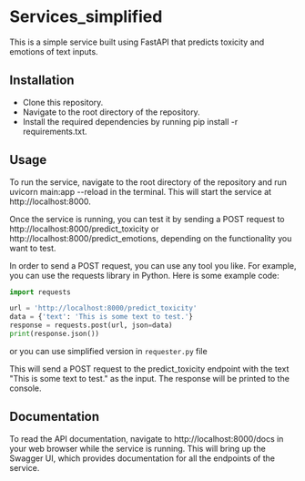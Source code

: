 # Services_simplified

This is a simple service built using FastAPI that predicts toxicity and emotions of text inputs.

## Installation

- Clone this repository.
- Navigate to the root directory of the repository.
- Install the required dependencies by running pip install -r requirements.txt.
## Usage

To run the service, navigate to the root directory of the repository and run uvicorn main:app --reload in the terminal.
This will start the service at http://localhost:8000.

Once the service is running, you can test it by sending a POST request to http://localhost:8000/predict_toxicity or 
http://localhost:8000/predict_emotions, depending on the functionality you want to test.

In order to send a POST request, you can use any tool you like. For example, you can use the requests library in Python. Here is some example code:
```python
import requests

url = 'http://localhost:8000/predict_toxicity'
data = {'text': 'This is some text to test.'}
response = requests.post(url, json=data)
print(response.json())
```

or you can use simplified version in `requester.py` file 

This will send a POST request to the predict_toxicity endpoint with the text "This is some text to test." as the input.
The response will be printed to the console.

## Documentation

To read the API documentation, navigate to http://localhost:8000/docs in your web browser while the service is running.
This will bring up the Swagger UI, which provides documentation for all the endpoints of the service.